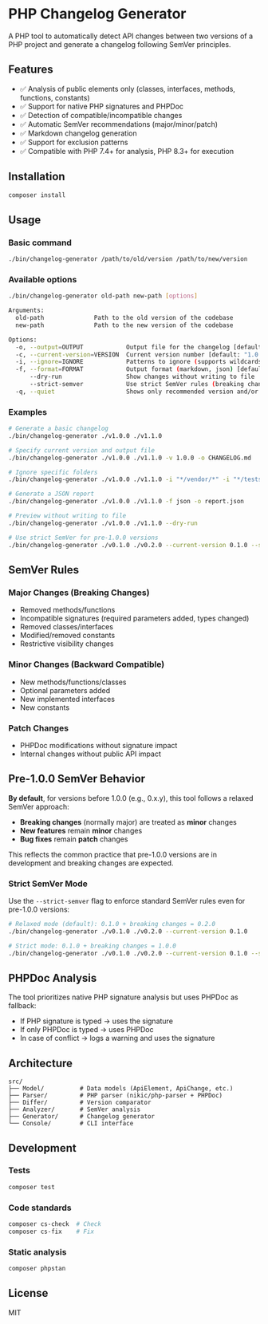 # PHP Changelog Generator

A PHP tool to automatically detect API changes between two versions of a PHP project and generate a changelog following SemVer principles.

## Features

- ✅ Analysis of public elements only (classes, interfaces, methods, functions, constants)
- ✅ Support for native PHP signatures and PHPDoc
- ✅ Detection of compatible/incompatible changes
- ✅ Automatic SemVer recommendations (major/minor/patch)
- ✅ Markdown changelog generation
- ✅ Support for exclusion patterns
- ✅ Compatible with PHP 7.4+ for analysis, PHP 8.3+ for execution

## Installation

```bash
composer install
```

## Usage

### Basic command

```bash
./bin/changelog-generator /path/to/old/version /path/to/new/version
```

### Available options

```bash
./bin/changelog-generator old-path new-path [options]

Arguments:
  old-path              Path to the old version of the codebase
  new-path              Path to the new version of the codebase

Options:
  -o, --output=OUTPUT            Output file for the changelog [default: "CHANGELOG.md"]
  -c, --current-version=VERSION  Current version number [default: "1.0.0"]
  -i, --ignore=IGNORE            Patterns to ignore (supports wildcards) [default: ["*/vendor/*", "*/tests/*", "*/test/*"]] (multiple values allowed)
  -f, --format=FORMAT            Output format (markdown, json) [default: "markdown"]
      --dry-run                  Show changes without writing to file
      --strict-semver            Use strict SemVer rules (breaking changes = major even for pre-1.0.0)
  -q, --quiet                    Shows only recommended version and/or errors
```

### Examples

```bash
# Generate a basic changelog
./bin/changelog-generator ./v1.0.0 ./v1.1.0

# Specify current version and output file
./bin/changelog-generator ./v1.0.0 ./v1.1.0 -v 1.0.0 -o CHANGELOG.md

# Ignore specific folders
./bin/changelog-generator ./v1.0.0 ./v1.1.0 -i "*/vendor/*" -i "*/tests/*" -i "*/examples/*"

# Generate a JSON report
./bin/changelog-generator ./v1.0.0 ./v1.1.0 -f json -o report.json

# Preview without writing to file
./bin/changelog-generator ./v1.0.0 ./v1.1.0 --dry-run

# Use strict SemVer for pre-1.0.0 versions
./bin/changelog-generator ./v0.1.0 ./v0.2.0 --current-version 0.1.0 --strict-semver
```

## SemVer Rules

### **Major** Changes (Breaking Changes)
- Removed methods/functions
- Incompatible signatures (required parameters added, types changed)
- Removed classes/interfaces
- Modified/removed constants
- Restrictive visibility changes

### **Minor** Changes (Backward Compatible)
- New methods/functions/classes
- Optional parameters added
- New implemented interfaces
- New constants

### **Patch** Changes
- PHPDoc modifications without signature impact
- Internal changes without public API impact

## Pre-1.0.0 SemVer Behavior

**By default**, for versions before 1.0.0 (e.g., 0.x.y), this tool follows a relaxed SemVer approach:

- **Breaking changes** (normally major) are treated as **minor** changes
- **New features** remain **minor** changes  
- **Bug fixes** remain **patch** changes

This reflects the common practice that pre-1.0.0 versions are in development and breaking changes are expected.

### Strict SemVer Mode

Use the `--strict-semver` flag to enforce standard SemVer rules even for pre-1.0.0 versions:

```bash
# Relaxed mode (default): 0.1.0 + breaking changes = 0.2.0
./bin/changelog-generator ./v0.1.0 ./v0.2.0 --current-version 0.1.0

# Strict mode: 0.1.0 + breaking changes = 1.0.0
./bin/changelog-generator ./v0.1.0 ./v0.2.0 --current-version 0.1.0 --strict-semver
```

## PHPDoc Analysis

The tool prioritizes native PHP signature analysis but uses PHPDoc as fallback:

- If PHP signature is typed → uses the signature
- If only PHPDoc is typed → uses PHPDoc
- In case of conflict → logs a warning and uses the signature

## Architecture

```
src/
├── Model/          # Data models (ApiElement, ApiChange, etc.)
├── Parser/         # PHP parser (nikic/php-parser + PHPDoc)
├── Differ/         # Version comparator
├── Analyzer/       # SemVer analysis
├── Generator/      # Changelog generator
└── Console/        # CLI interface
```

## Development

### Tests

```bash
composer test
```

### Code standards

```bash
composer cs-check  # Check
composer cs-fix    # Fix
```

### Static analysis

```bash
composer phpstan
```

## License

MIT